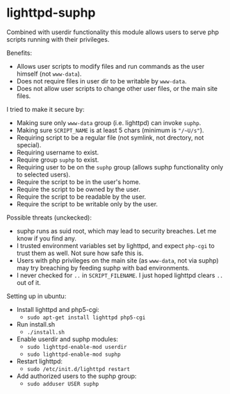 # lighttpd-suphp
Combined with userdir functionality this module allows users to serve php scripts running with their privileges.

Benefits:
- Allows user scripts to modify files and run commands as the user himself (not `www-data`).
- Does not require files in user dir to be writable by `www-data`.
- Does not allow user scripts to change other user files, or the main site files.

I tried to make it secure by:
- Making sure only `www-data` group (i.e. lighttpd) can invoke `suphp`.
- Making sure `SCRIPT_NAME` is at least 5 chars (minimum is `"/~U/s"`).
- Requiring script to be a regular file (not symlink, not drectory, not special).
- Requiring username to exist.
- Require group `suphp` to exist.
- Requiring user to be on the `suphp` group (allows suphp functionality only to selected users).
- Require the script to be in the user's home.
- Require the script to be owned by the user.
- Require the script to be readable by the user.
- Require the script to be writable only by the user.

Possible threats (unckecked):
- suphp runs as suid root, which may lead to security breaches. Let me know if you find any.
- I trusted environment variables set by lighttpd, and expect `php-cgi` to trust them as well. Not sure how safe this is.
- Users with php privileges on the main site (as `www-data`, not via suphp) may try breaching by feeding suphp with bad environments.
- I never checked for `..` in `SCRIPT_FILENAME`. I just hoped lighttpd clears `..` out of it.

Setting up in ubuntu:
- Install lighttpd and php5-cgi:
  - `sudo apt-get install lighttpd php5-cgi`
- Run install.sh
  - `./install.sh`
- Enable userdir and suphp modules:
  - `sudo lighttpd-enable-mod userdir`
  - `sudo lighttpd-enable-mod suphp`
- Restart lighttpd:
  - `sudo /etc/init.d/lighttpd restart`
- Add authorized users to the suphp group:
  - `sudo adduser USER suphp`

